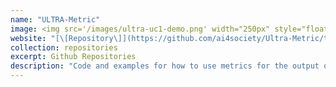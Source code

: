 ```yaml
---
name: "ULTRA-Metric"
image: <img src='/images/ultra-uc1-demo.png' width="250px" style="float:left; margin:0px 10px 0px 0px;">
website: "[\[Repository\]](https://github.com/ai4society/Ultra-Metric/tree/main"
collection: repositories
excerpt: Github Repositories
description: "Code and examples for how to use metrics for the output of any team / group / item recommendation system."  
---
```


